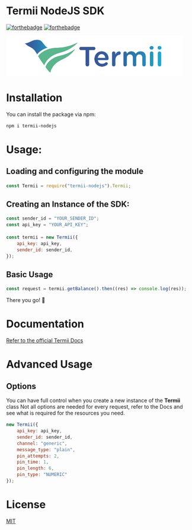 # Termii NodeJS SDK

[![forthebadge](https://forthebadge.com/images/badges/built-with-love.svg)](https://forthebadge.com)
[![forthebadge](https://forthebadge.com/images/badges/made-with-javascript.svg)](https://forthebadge.com)

![Termii](/images/termii.png "Termii")

# Installation

You can install the package via npm:

```bash
npm i termii-nodejs
```

# Usage:

## Loading and configuring the module

```javascript
const Termii = require("termii-nodejs").Termii;
```

## Creating an Instance of the SDK:

```javascript
const sender_id = "YOUR_SENDER_ID";
const api_key = "YOUR_API_KEY";

const termii = new Termii({
	api_key: api_key,
	sender_id: sender_id,
});
```

## Basic Usage
```javascript
const request = termii.getBalance().then((res) => console.log(res));
```
There you go! 🍭

# Documentation

[Refer to the official Termii Docs](https://www.developers.termii.com/)

# Advanced Usage
## Options
You can have full control when you create a new instance of the __Termii__ class
Not all options are needed for every request, refer to the Docs and see what is required for the resources you need.

```javascript
new Termii({
	api_key: api_key,
	sender_id: sender_id,
	channel: "generic",
	message_type: "plain",
	pin_attempts: 2,
	pin_time: 1,
	pin_length: 6,
	pin_type: "NUMERIC"
});
```

# License

[MIT](https://github.com/drchibs/termii-nodejs/blob/main/LICENSE)
